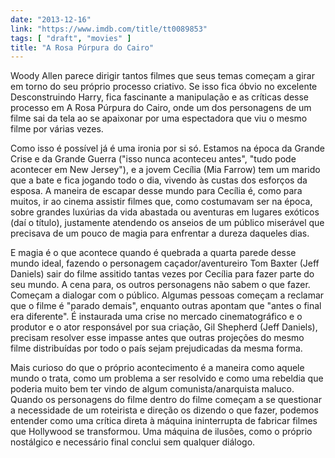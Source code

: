```yaml
---
date: "2013-12-16"
link: "https://www.imdb.com/title/tt0089853"
tags: [ "draft", "movies" ]
title: "A Rosa Púrpura do Cairo"
---
```

Woody Allen parece dirigir tantos filmes que seus temas começam a girar em torno do seu próprio processo criativo. Se isso fica óbvio no excelente Desconstruindo Harry, fica fascinante a manipulação e as críticas desse processo em A Rosa Púrpura do Cairo, onde um dos personagens de um filme sai da tela ao se apaixonar por uma espectadora que viu o mesmo filme por várias vezes.

Como isso é possível já é uma ironia por si só. Estamos na época da Grande Crise e da Grande Guerra ("isso nunca aconteceu antes", "tudo pode acontecer em New Jersey"), e a jovem Cecília (Mia Farrow) tem um marido que a bate e fica jogando todo o dia, vivendo às custas dos esforços da esposa. A maneira de escapar desse mundo para Cecília é, como para muitos, ir ao cinema assistir filmes que, como costumavam ser na época, sobre grandes luxúrias da vida abastada ou aventuras em lugares exóticos (daí o título), justamente atendendo os anseios de um público miserável que precisava de um pouco de magia para enfrentar a dureza daqueles dias.

E magia é o que acontece quando é quebrada a quarta parede desse mundo ideal, fazendo o personagem caçador/aventureiro Tom Baxter (Jeff Daniels) sair do filme assitido tantas vezes por Cecília para fazer parte do seu mundo. A cena para, os outros personagens não sabem o que fazer. Começam a dialogar com o público. Algumas pessoas começam a reclamar que o filme é "parado demais", enquanto outras apontam que "antes o final era diferente". É instaurada uma crise no mercado cinematográfico e o produtor e o ator responsável por sua criação, Gil Shepherd (Jeff Daniels), precisam resolver esse impasse antes que outras projeções do mesmo filme distribuídas por todo o país sejam prejudicadas da mesma forma.

Mais curioso do que o próprio acontecimento é a maneira como aquele mundo o trata, como um problema a ser resolvido e como uma rebeldia que poderia muito bem ter vindo de algum comunista/anarquista maluco. Quando os personagens do filme dentro do filme começam a se questionar a necessidade de um roteirista e direção os dizendo o que fazer, podemos entender como uma crítica direta à máquina ininterrupta de fabricar filmes que Hollywood se transformou. Uma máquina de ilusões, como o próprio nostálgico e necessário final conclui sem qualquer diálogo.

